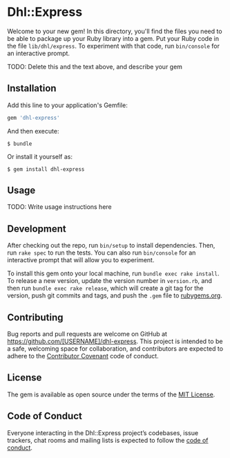 # Dhl::Express

Welcome to your new gem! In this directory, you'll find the files you need to be able to package up your Ruby library into a gem. Put your Ruby code in the file `lib/dhl/express`. To experiment with that code, run `bin/console` for an interactive prompt.

TODO: Delete this and the text above, and describe your gem

## Installation

Add this line to your application's Gemfile:

```ruby
gem 'dhl-express'
```

And then execute:

    $ bundle

Or install it yourself as:

    $ gem install dhl-express

## Usage

TODO: Write usage instructions here

## Development

After checking out the repo, run `bin/setup` to install dependencies. Then, run `rake spec` to run the tests. You can also run `bin/console` for an interactive prompt that will allow you to experiment.

To install this gem onto your local machine, run `bundle exec rake install`. To release a new version, update the version number in `version.rb`, and then run `bundle exec rake release`, which will create a git tag for the version, push git commits and tags, and push the `.gem` file to [rubygems.org](https://rubygems.org).

## Contributing

Bug reports and pull requests are welcome on GitHub at https://github.com/[USERNAME]/dhl-express. This project is intended to be a safe, welcoming space for collaboration, and contributors are expected to adhere to the [Contributor Covenant](http://contributor-covenant.org) code of conduct.

## License

The gem is available as open source under the terms of the [MIT License](https://opensource.org/licenses/MIT).

## Code of Conduct

Everyone interacting in the Dhl::Express project’s codebases, issue trackers, chat rooms and mailing lists is expected to follow the [code of conduct](https://github.com/[USERNAME]/dhl-express/blob/master/CODE_OF_CONDUCT.md).
